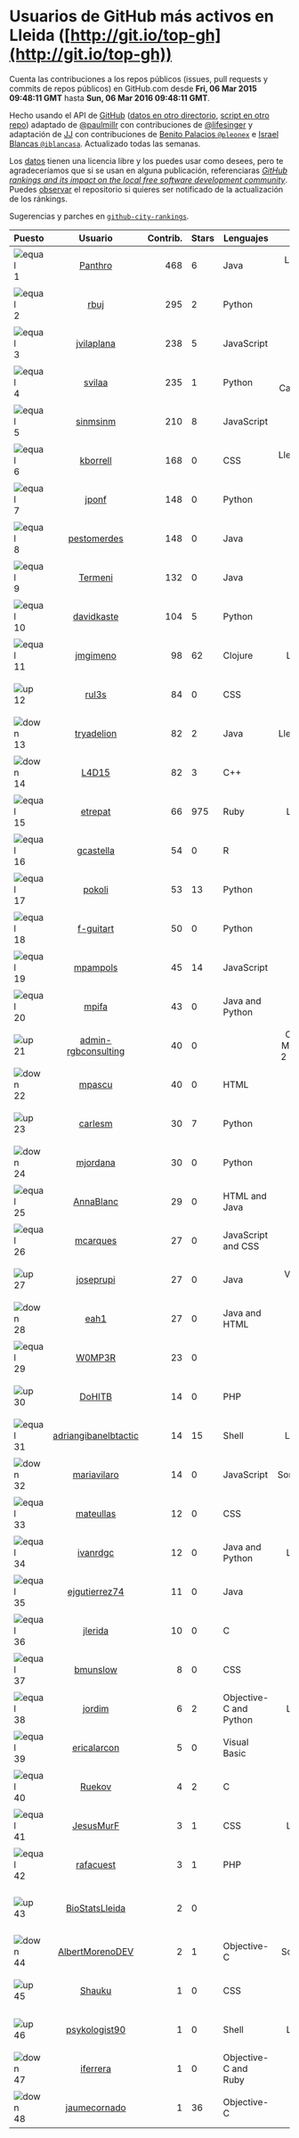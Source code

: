 
# Usuarios de GitHub más activos en Lleida ([http://git.io/top-gh](http://git.io/top-gh))



  Cuenta las contribuciones a los repos públicos (issues, pull requests y commits de repos públicos) en GitHub.com desde  **Fri, 06 Mar 2015 09:48:11 GMT** hasta **Sun, 06 Mar 2016 09:48:11 GMT**.

  Hecho usando el API de [GitHub](http://github.com) ([datos en otro directorio](https://github.com/JJ/top-github-users-data/tree/master/data), [script en otro repo](https://github.com/JJ/github-city-rankings/blob/master/get-city.coffee)) adaptado de [@paulmillr](https://github.com/paulmillr) con contribuciones de [@lifesinger](https://github.com/lifesinger) y adaptación de [JJ](http://jj.github.io) con contribuciones de [Benito Palacios `@pleonex`](http://github.com/pleonex) e [Israel Blancas `@iblancasa`](https://github.com/iblancasa). Actualizado todas las semanas.

  Los [datos](https://github.com/JJ/top-github-users-data/tree/master/data) tienen una licencia libre y los puedes usar como desees, pero te agradeceríamos que si se usan en alguna publicación, referenciaras [*GitHub rankings and its impact on the local free software development community*](https://thewinnower.com/papers/github-rankings-and-its-impact-on-the-local-free-software-development-community). Puedes [observar](https://github.com/JJ/top-github-users-data/subscription) el repositorio si quieres ser notificado de la actualización de los ránkings.

  Sugerencias y parches en [`github-city-rankings`](http://github.com/JJ/github-city-rankings).


| Puesto   |  Usuario  |Contrib.| Stars | Lenguajes   |      Lugar      |  Avatar  |
|----------|:---------:|-------:|-------|-------------|:---------------:|----------|
|![equal](https://raw.githubusercontent.com/JJ/github-city-rankings/master/img/equal.gif) 1 | [Panthro](https://github.com/Panthro) | 468 | 6 | Java | Lleida, Lleida, Spain | <img src='https://avatars0.githubusercontent.com/u/1565421?v=3&s=64' width="64" title='Rafael Roman'> |
|![equal](https://raw.githubusercontent.com/JJ/github-city-rankings/master/img/equal.gif) 2 | [rbuj](https://github.com/rbuj) | 295 | 2 | Python | Lleida | <img src='https://avatars1.githubusercontent.com/u/10171411?v=3&s=64' width="64" title='Robert Antoni Buj Gelonch'> |
|![equal](https://raw.githubusercontent.com/JJ/github-city-rankings/master/img/equal.gif) 3 | [jvilaplana](https://github.com/jvilaplana) | 238 | 5 | JavaScript | Lleida | <img src='https://avatars0.githubusercontent.com/u/732164?v=3&s=64' width="64" title='Jordi Vilaplana'> |
|![equal](https://raw.githubusercontent.com/JJ/github-city-rankings/master/img/equal.gif) 4 | [svilaa](https://github.com/svilaa) | 235 | 1 | Python | Lleida, Catalonia, Spain | <img src='https://avatars3.githubusercontent.com/u/5521724?v=3&s=64' width="64" title='Sergi Vila Almenara'> |
|![equal](https://raw.githubusercontent.com/JJ/github-city-rankings/master/img/equal.gif) 5 | [sinmsinm](https://github.com/sinmsinm) | 210 | 8 | JavaScript | Lleida | <img src='https://avatars2.githubusercontent.com/u/1745437?v=3&s=64' width="64" title='Alexandre Ballesté'> |
|![equal](https://raw.githubusercontent.com/JJ/github-city-rankings/master/img/equal.gif) 6 | [kborrell](https://github.com/kborrell) | 168 | 0 | CSS | Lleida, Catalonia (Spain) | <img src='https://avatars1.githubusercontent.com/u/11043037?v=3&s=64' width="64" title='Kevin Borrell'> |
|![equal](https://raw.githubusercontent.com/JJ/github-city-rankings/master/img/equal.gif) 7 | [jponf](https://github.com/jponf) | 148 | 0 | Python | Lleida | <img src='https://avatars1.githubusercontent.com/u/3852560?v=3&s=64' width="64" title='Josep Pon Farreny'> |
|![equal](https://raw.githubusercontent.com/JJ/github-city-rankings/master/img/equal.gif) 8 | [pestomerdes](https://github.com/pestomerdes) | 148 | 0 | Java | Lleida | <img src='https://avatars3.githubusercontent.com/u/11027833?v=3&s=64' width="64" title='Albert Eduard Merino Pulido'> |
|![equal](https://raw.githubusercontent.com/JJ/github-city-rankings/master/img/equal.gif) 9 | [Termeni](https://github.com/Termeni) | 132 | 0 | Java | Lleida | <img src='https://avatars2.githubusercontent.com/u/6905912?v=3&s=64' width="64" title='Josep'> |
|![equal](https://raw.githubusercontent.com/JJ/github-city-rankings/master/img/equal.gif) 10 | [davidkaste](https://github.com/davidkaste) | 104 | 5 | Python | Lleida | <img src='https://avatars1.githubusercontent.com/u/1199941?v=3&s=64' width="64" title='David Castellà'> |
|![equal](https://raw.githubusercontent.com/JJ/github-city-rankings/master/img/equal.gif) 11 | [jmgimeno](https://github.com/jmgimeno) | 98 | 62 | Clojure | Lleida, Spain | <img src='https://avatars1.githubusercontent.com/u/718396?v=3&s=64' width="64" title='Juan Manuel Gimeno'> |
|![up](https://raw.githubusercontent.com/JJ/github-city-rankings/master/img/up.gif) 12 | [rul3s](https://github.com/rul3s) | 84 | 0 | CSS | Lleida | <img src='https://avatars2.githubusercontent.com/u/1013395?v=3&s=64' width="64" title='Raul'> |
|![down](https://raw.githubusercontent.com/JJ/github-city-rankings/master/img/down.gif) 13 | [tryadelion](https://github.com/tryadelion) | 82 | 2 | Java | Lleida, Catalonia | <img src='https://avatars1.githubusercontent.com/u/3778474?v=3&s=64' width="64" title='Eric Cugota'> |
|![down](https://raw.githubusercontent.com/JJ/github-city-rankings/master/img/down.gif) 14 | [L4D15](https://github.com/L4D15) | 82 | 3 | C++ | Lleida | <img src='https://avatars2.githubusercontent.com/u/2948600?v=3&s=64' width="64" title='José Ladislao Lainez Ortega'> |
|![equal](https://raw.githubusercontent.com/JJ/github-city-rankings/master/img/equal.gif) 15 | [etrepat](https://github.com/etrepat) | 66 | 975 | Ruby | Lleida, Spain | <img src='https://avatars3.githubusercontent.com/u/148851?v=3&s=64' width="64" title='Estanislau Trepat'> |
|![equal](https://raw.githubusercontent.com/JJ/github-city-rankings/master/img/equal.gif) 16 | [gcastella](https://github.com/gcastella) | 54 | 0 | R | Lleida | <img src='https://avatars1.githubusercontent.com/u/11162851?v=3&s=64' width="64" title='Gerard Castellà Canals'> |
|![equal](https://raw.githubusercontent.com/JJ/github-city-rankings/master/img/equal.gif) 17 | [pokoli](https://github.com/pokoli) | 53 | 13 | Python | Sarroca de Lleida | <img src='https://avatars3.githubusercontent.com/u/1160726?v=3&s=64' width="64" title='Sergi Almacellas Abellana'> |
|![equal](https://raw.githubusercontent.com/JJ/github-city-rankings/master/img/equal.gif) 18 | [f-guitart](https://github.com/f-guitart) | 50 | 0 | Python | Lleida | <img src='https://avatars0.githubusercontent.com/u/6899142?v=3&s=64' width="64" title='Francesc Guitart'> |
|![equal](https://raw.githubusercontent.com/JJ/github-city-rankings/master/img/equal.gif) 19 | [mpampols](https://github.com/mpampols) | 45 | 14 | JavaScript | Lleida | <img src='https://avatars2.githubusercontent.com/u/479534?v=3&s=64' width="64" title='Marc Pàmpols'> |
|![equal](https://raw.githubusercontent.com/JJ/github-city-rankings/master/img/equal.gif) 20 | [mpifa](https://github.com/mpifa) | 43 | 0 | Java and Python | Lleida | <img src='https://avatars1.githubusercontent.com/u/3852561?v=3&s=64' width="64" title='Marc Pifarré Montalà'> |
|![up](https://raw.githubusercontent.com/JJ/github-city-rankings/master/img/up.gif) 21 | [admin-rgbconsulting](https://github.com/admin-rgbconsulting) | 40 | 0 |  | C/ Arquitecte Morera i Gatell, 2 Lleida 25196 | <img src='https://avatars0.githubusercontent.com/u/9823155?v=3&s=64' width="64" title='RGB Informàtica i Consulting S.L.'> |
|![down](https://raw.githubusercontent.com/JJ/github-city-rankings/master/img/down.gif) 22 | [mpascu](https://github.com/mpascu) | 40 | 0 | HTML | Lleida | <img src='https://avatars0.githubusercontent.com/u/10977699?v=3&s=64' width="64" title='Marc Pascual Terrón'> |
|![up](https://raw.githubusercontent.com/JJ/github-city-rankings/master/img/up.gif) 23 | [carlesm](https://github.com/carlesm) | 30 | 7 | Python | Lleida | <img src='https://avatars0.githubusercontent.com/u/9011?v=3&s=64' width="64" title='Carles Mateu'> |
|![down](https://raw.githubusercontent.com/JJ/github-city-rankings/master/img/down.gif) 24 | [mjordana](https://github.com/mjordana) | 30 | 0 | Python | Lleida | <img src='https://avatars2.githubusercontent.com/u/986499?v=3&s=400' width="64" title='Meritxell Jordana Gavieiro'> |
|![equal](https://raw.githubusercontent.com/JJ/github-city-rankings/master/img/equal.gif) 25 | [AnnaBlanc](https://github.com/AnnaBlanc) | 29 | 0 | HTML and Java | Lleida | <img src='https://avatars3.githubusercontent.com/u/11464648?v=3&s=64' width="64" title='Anna'> |
|![equal](https://raw.githubusercontent.com/JJ/github-city-rankings/master/img/equal.gif) 26 | [mcarques](https://github.com/mcarques) | 27 | 0 | JavaScript and CSS | Lleida | <img src='https://avatars0.githubusercontent.com/u/12476087?v=3&s=64' width="64" title='Manuel Carqués'> |
|![up](https://raw.githubusercontent.com/JJ/github-city-rankings/master/img/up.gif) 27 | [joseprupi](https://github.com/joseprupi) | 27 | 0 | Java | Vallfogona de Balaguer | <img src='https://avatars3.githubusercontent.com/u/4953512?v=3&s=64' width="64" title='Josep Rubió'> |
|![down](https://raw.githubusercontent.com/JJ/github-city-rankings/master/img/down.gif) 28 | [eah1](https://github.com/eah1) | 27 | 0 | Java and HTML | Lleida | <img src='https://avatars0.githubusercontent.com/u/11043022?v=3&s=64' width="64" title='Eduard Arnedo Hidalgo'> |
|![equal](https://raw.githubusercontent.com/JJ/github-city-rankings/master/img/equal.gif) 29 | [W0MP3R](https://github.com/W0MP3R) | 23 | 0 |  | Lleida | <img src='https://avatars0.githubusercontent.com/u/13276539?v=3&s=64' width="64" title='Andrea Cabrero'> |
|![up](https://raw.githubusercontent.com/JJ/github-city-rankings/master/img/up.gif) 30 | [DoHITB](https://github.com/DoHITB) | 14 | 0 | PHP | Lleida | <img src='https://avatars2.githubusercontent.com/u/16784764?v=3&s=64' width="64" title='David Oscar Solé González'> |
|![equal](https://raw.githubusercontent.com/JJ/github-city-rankings/master/img/equal.gif) 31 | [adriangibanelbtactic](https://github.com/adriangibanelbtactic) | 14 | 15 | Shell | LLeida, Spain | <img src='https://avatars2.githubusercontent.com/u/1331363?v=3&s=64' width="64" title='Adrian Gibanel Lopez'> |
|![down](https://raw.githubusercontent.com/JJ/github-city-rankings/master/img/down.gif) 32 | [mariavilaro](https://github.com/mariavilaro) | 14 | 0 | JavaScript | Sort,Lleida,Spain | <img src='https://avatars2.githubusercontent.com/u/10522884?v=3&s=64' width="64" title='Maria Vilaró'> |
|![equal](https://raw.githubusercontent.com/JJ/github-city-rankings/master/img/equal.gif) 33 | [mateullas](https://github.com/mateullas) | 12 | 0 | CSS | Lleida | <img src='https://avatars2.githubusercontent.com/u/11190586?v=3&s=64' width="64" title='Mateu Llas Rubio'> |
|![equal](https://raw.githubusercontent.com/JJ/github-city-rankings/master/img/equal.gif) 34 | [ivanrdgc](https://github.com/ivanrdgc) | 12 | 0 | Java and Python | Lleida, Spain | <img src='https://avatars0.githubusercontent.com/u/1584955?v=3&s=64' width="64" title='Ivan Radigales'> |
|![equal](https://raw.githubusercontent.com/JJ/github-city-rankings/master/img/equal.gif) 35 | [ejgutierrez74](https://github.com/ejgutierrez74) | 11 | 0 | Java | Lleida | <img src='https://avatars1.githubusercontent.com/u/11474846?v=3&s=64' width="64" title='Eduardo Gutierrez'> |
|![equal](https://raw.githubusercontent.com/JJ/github-city-rankings/master/img/equal.gif) 36 | [jlerida](https://github.com/jlerida) | 10 | 0 | C | Lleida | <img src='https://avatars2.githubusercontent.com/u/12414567?v=3&s=64' width="64" title='Josep Lluis Lerida'> |
|![equal](https://raw.githubusercontent.com/JJ/github-city-rankings/master/img/equal.gif) 37 | [bmunslow](https://github.com/bmunslow) | 8 | 0 | CSS | Lleida | <img src='https://avatars2.githubusercontent.com/u/295192?v=3&s=64' width="64" title='Bernard'> |
|![equal](https://raw.githubusercontent.com/JJ/github-city-rankings/master/img/equal.gif) 38 | [jordim](https://github.com/jordim) | 6 | 2 | Objective-C and Python | Lleida, Spain | <img src='https://avatars2.githubusercontent.com/u/720886?v=3&s=64' width="64" title='Jordi'> |
|![equal](https://raw.githubusercontent.com/JJ/github-city-rankings/master/img/equal.gif) 39 | [ericalarcon](https://github.com/ericalarcon) | 5 | 0 | Visual Basic | Lleida | <img src='https://avatars1.githubusercontent.com/u/5327861?v=3&s=64' width="64" title='Eric'> |
|![equal](https://raw.githubusercontent.com/JJ/github-city-rankings/master/img/equal.gif) 40 | [Ruekov](https://github.com/Ruekov) | 4 | 2 | C | Lleida | <img src='https://avatars3.githubusercontent.com/u/537713?v=3&s=64' width="64" title='Guillem Rueda Cebollero'> |
|![equal](https://raw.githubusercontent.com/JJ/github-city-rankings/master/img/equal.gif) 41 | [JesusMurF](https://github.com/JesusMurF) | 3 | 1 | CSS | Lleida, Spain | <img src='https://avatars0.githubusercontent.com/u/3176182?v=3&s=64' width="64" title='Jesús Mur Fontanals'> |
|![equal](https://raw.githubusercontent.com/JJ/github-city-rankings/master/img/equal.gif) 42 | [rafacuest](https://github.com/rafacuest) | 3 | 1 | PHP | Lleida | <img src='https://avatars2.githubusercontent.com/u/2221656?v=3&s=64' width="64" title='Rafa'> |
|![up](https://raw.githubusercontent.com/JJ/github-city-rankings/master/img/up.gif) 43 | [BioStatsLleida](https://github.com/BioStatsLleida) | 2 | 0 |  | Biomedical Research Institute of Lleida | <img src='https://avatars0.githubusercontent.com/u/16305013?v=3&s=64' width="64" title='BioStatsLleida'> |
|![down](https://raw.githubusercontent.com/JJ/github-city-rankings/master/img/down.gif) 44 | [AlbertMorenoDEV](https://github.com/AlbertMorenoDEV) | 2 | 1 | Objective-C | Solsona, Lleida | <img src='https://avatars1.githubusercontent.com/u/216042?v=3&s=64' width="64" title='Albert Moreno'> |
|![up](https://raw.githubusercontent.com/JJ/github-city-rankings/master/img/up.gif) 45 | [Shauku](https://github.com/Shauku) | 1 | 0 | CSS | Balaguer | <img src='https://avatars0.githubusercontent.com/u/5593616?v=3&s=64' width="64" title='Daniel'> |
|![up](https://raw.githubusercontent.com/JJ/github-city-rankings/master/img/up.gif) 46 | [psykologist90](https://github.com/psykologist90) | 1 | 0 | Shell | Lleida, Spain | <img src='https://avatars1.githubusercontent.com/u/5389123?v=3&s=64' width="64" title='Eric Cobos'> |
|![down](https://raw.githubusercontent.com/JJ/github-city-rankings/master/img/down.gif) 47 | [iferrera](https://github.com/iferrera) | 1 | 0 | Objective-C and Ruby | Lleida | <img src='https://avatars3.githubusercontent.com/u/1073857?v=3&s=64' width="64" title='Ivan'> |
|![down](https://raw.githubusercontent.com/JJ/github-city-rankings/master/img/down.gif) 48 | [jaumecornado](https://github.com/jaumecornado) | 1 | 36 | Objective-C | Lleida | <img src='https://avatars3.githubusercontent.com/u/617176?v=3&s=64' width="64" title='Jaume Cornadó'> |
